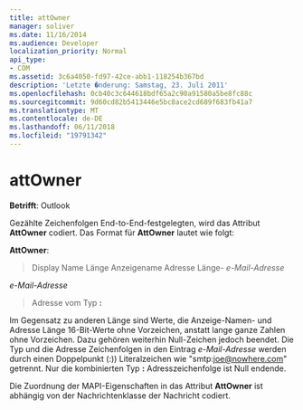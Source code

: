 ```yaml
---
title: attOwner
manager: soliver
ms.date: 11/16/2014
ms.audience: Developer
localization_priority: Normal
api_type:
- COM
ms.assetid: 3c6a4050-fd97-42ce-abb1-118254b367bd
description: 'Letzte �nderung: Samstag, 23. Juli 2011'
ms.openlocfilehash: 0cb40c3c644618bdf65a2c90a91580a5be8fc88c
ms.sourcegitcommit: 9d60cd82b5413446e5bc8ace2cd689f683fb41a7
ms.translationtype: MT
ms.contentlocale: de-DE
ms.lasthandoff: 06/11/2018
ms.locfileid: "19791342"
---
```

# <a name="attowner"></a>attOwner

  
  
**Betrifft**: Outlook 
  
Gezählte Zeichenfolgen End-to-End-festgelegten, wird das Attribut **AttOwner** codiert. Das Format für **AttOwner** lautet wie folgt: 
  
 **AttOwner**: 
  
> Display Name Länge Anzeigename Adresse Länge- _e-Mail-Adresse_
    
 _e-Mail-Adresse_
  
> Adresse vom Typ **:** 
    
Im Gegensatz zu anderen Länge sind Werte, die Anzeige-Namen- und Adresse Länge 16-Bit-Werte ohne Vorzeichen, anstatt lange ganze Zahlen ohne Vorzeichen. Dazu gehören weiterhin Null-Zeichen jedoch beendet. Die Typ und die Adresse Zeichenfolgen in den Eintrag _e-Mail-Adresse_ werden durch einen Doppelpunkt (:)) Literalzeichen wie "smtp:joe@nowhere.com" getrennt. Nur die kombinierten Typ **:** Adresszeichenfolge ist Null endende.
  
Die Zuordnung der MAPI-Eigenschaften in das Attribut **AttOwner** ist abhängig von der Nachrichtenklasse der Nachricht codiert. 
  


